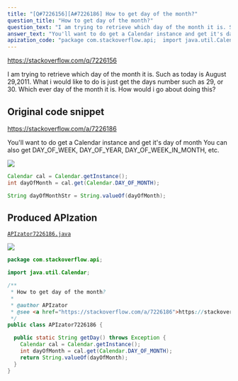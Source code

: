 ```yaml
---
title: "[Q#7226156][A#7226186] How to get day of the month?"
question_title: "How to get day of the month?"
question_text: "I am trying to retrieve which day of the month it is. Such as today is August 29,2011. What i would like to do is just get the days number such as 29, or 30. Which ever day of the month it is. How would i go about doing this?"
answer_text: "You'll want to do get a Calendar instance and get it's day of month You can also get DAY_OF_WEEK, DAY_OF_YEAR, DAY_OF_WEEK_IN_MONTH, etc."
apization_code: "package com.stackoverflow.api;  import java.util.Calendar;  /**  * How to get day of the month?  *  * @author APIzator  * @see <a href=\"https://stackoverflow.com/a/7226186\">https://stackoverflow.com/a/7226186</a>  */ public class APIzator7226186 {    public static String getDay() throws Exception {     Calendar cal = Calendar.getInstance();     int dayOfMonth = cal.get(Calendar.DAY_OF_MONTH);     return String.valueOf(dayOfMonth);   } }"
---
```


https://stackoverflow.com/q/7226156

I am trying to retrieve which day of the month it is.
Such as today is August 29,2011.
What i would like to do is just get the days number such as 29, or 30. Which ever day of the month it is.
How would i go about doing this?



## Original code snippet

https://stackoverflow.com/a/7226186

You&#x27;ll want to do get a Calendar instance and get it&#x27;s day of month
You can also get DAY_OF_WEEK, DAY_OF_YEAR, DAY_OF_WEEK_IN_MONTH, etc.

<div class="code-logo"><img src="/stackoverflow.png" /></div>

```java
Calendar cal = Calendar.getInstance();
int dayOfMonth = cal.get(Calendar.DAY_OF_MONTH);

String dayOfMonthStr = String.valueOf(dayOfMonth);
```

## Produced APIzation

[`APIzator7226186.java`](https://github.com/blind-papers/apization-temp-data/raw/main/search/APIzator7226186.java)

<div class="code-logo"><img src="/apizator.png" /></div>

```java
package com.stackoverflow.api;

import java.util.Calendar;

/**
 * How to get day of the month?
 *
 * @author APIzator
 * @see <a href="https://stackoverflow.com/a/7226186">https://stackoverflow.com/a/7226186</a>
 */
public class APIzator7226186 {

  public static String getDay() throws Exception {
    Calendar cal = Calendar.getInstance();
    int dayOfMonth = cal.get(Calendar.DAY_OF_MONTH);
    return String.valueOf(dayOfMonth);
  }
}

```